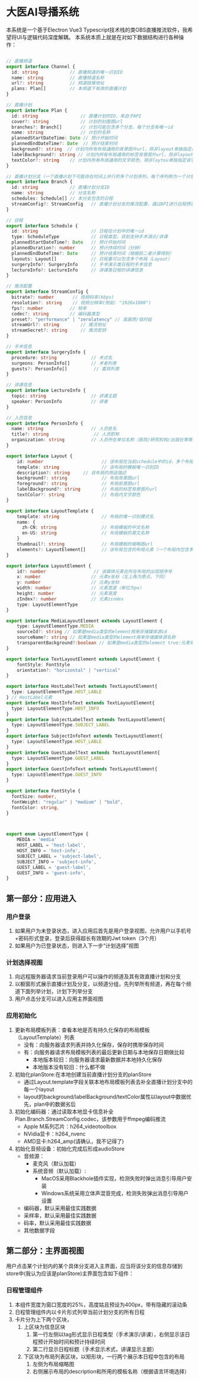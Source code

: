 # 大医AI导播系统
本系统是一个基于Electron Vue3 Typescript技术栈的类OBS直播推流软件，我希望将UI与逻辑代码深度解耦。
本系统本质上就是在对如下数据结构进行各种操作： 
```TypeScript

// 直播频道
export interface Channel {
  id: string            // 直播频道的唯一识别ID
  name: string          // 直播频道名称
  url?: string          // 频道链接地址
  plans: Plan[]         // 本频道下有效的直播计划
}

// 直播计划
export interface Plan {
  id: string                // 直播计划的ID，来自于API
  cover?: string            // 计划的封面图url
  branches?: Branch[]       // 计划可能包含多个分支，每个分支有唯一id
  name: string              // 计划的名称
  plannedStartDateTime: Date // 预计开始时间
  plannedEndDateTime?: Date  // 预计结束时间
  background?: string  // 计划内所有布局通用的背景图片url，除非layout单独指定该字段
  labelBackground?: string // 计划内所有布局通用的标签背景图片url，除非layout单独指定该字段
  textColor?: string    // 计划内所有布局通用的文字颜色，除非laytou单独指定该字段
}

// 直播计划分支（一个直播计划下可能存在时间上并行的多个计划序列，每个序列称为一个计划分支，每个直播计划拥有一个或多个分支）
export interface Branch {
  id: string            // 直播计划分支ID
  name: string          // 分支名称
  schedules: Schedule[] // 本分支包含的日程
  streamConfig?: StreamConfig   // 直播计划分支的推流配置，通过API进行远程预设值
}

// 日程
export interface Schedule {
  id: string                    // 日程在计划中的唯一id
  type: ScheduleType            // 日程类型，目前支持手术演示/讲课
  plannedStartDateTime?: Date   // 预计开始时间
  plannedDuration?: number      // 预计持续时间（分钟）
  plannedEndDateTime?: Date     // 预计结束时间（根据前二者计算得到）
  layouts: Layout[]             // 日程重可以包含多个布局（Layout）
  surgeryInfo?: SurgeryInfo     // 手术演示类日程的手术信息
  lectureInfo?: LectureInfo     // 讲课类日程的讲课信息
}

// 推流配置
export interface StreamConfig {
  bitrate?: number       // 视频码率(kbps)
  resolution?: string    // 视频分辨率(例如: "1920x1080")
  fps?: number          // 帧率
  codec?: string        // 编码器类型
  preset?: "performance" | "zerolatency" // 高画质/低时延
  streamUrl?: string        // 推流地址
  streamSecret?: string     // 推流密钥
}

// 手术信息
export interface SurgeryInfo {
  procedure: string             // 术式名
  surgeons: PersonInfo[]        // 术者列表
  guests?: PersonInfo[]          // 嘉宾列表
}

// 讲课信息
export interface LectureInfo {
  topic: string                 // 讲课主题
  speaker: PersonInfo           // 讲者
}

// 人员信息
export interface PersonInfo {
  name: string                  // 人员姓名
  title?: string                 // 人员职称
  organization: string          // 人员所在单位名称（医院/研究机构/出版社等等）
}

export interface Layout {
    id: number                      // 该布局在当前schedule中的id，多个布局顺序排列不重复即可
    template: string                // 该布局的模板唯一识别ID
    description?: string     // 该布局的用途描述
    background?: string             // 布局背景图url
    foreground?: string             // 布局前景图url
    labelBackground?: string        // 布局的标签背景图片url
    textColor?: string              // 布局内文字颜色
}

export interface LayoutTemplate {
    template: string                // 布局的唯一识别模式名
    name: {
      zh-CN: string                 // 布局模板的中文名称
      en-US: string                 // 布局模板的英文名称
    }
    thumbnail?: string              // 布局模板的缩略图url
    elements?: LayoutElement[]      // 该布局包含的布局元素（一个布局内包含多个布局元素）
}

export interface LayoutElement {
    id?: number                  // 该媒体元素在所在布局的出现顺序号
    x: number                   // 元素x坐标（左上角为原点，下同）
    y: number                   // 元素y坐标
    width: number               // 元素宽度（单位为px）
    height: number              // 元素高度
    zIndex?: number             // 元素zindex
    type: LayoutElementType
}

export interface MediaLayoutElement extends LayoutElement {
    type: LayoutElementType.MEDIA
    sourceId?: string // 如果是media类型的element用来存储媒体源id
    sourceName?: string // 如果是media类型的element用来存储媒体源名称
    transparentBackground?:boolean // 如果是media类型的element true:元素背景透明 false：元素黑色背景
}

export interface TextLayoutElement extends LayoutElement {
    fontStyle: FontStyle
    orientation?: "horizontal" | "vertical"
}

export interface HostLabelText extends TextLayoutElement{
  type: LayoutElementType.HOST_LABLE
} // HostLabel元素
export interface HostInfoText extends TextLayoutElement{
  type: LayoutElementType.HOST_INFO
}
export interface SubjectLabelText extends TextLayoutElement{
  type: LayoutElementType.SUBJECT_LABEL
}
export interface SubjectInfoText extends TextLayoutElement{
  type: LayoutElementType.HOST_LABLE
}
export interface GuestLabelText extends TextLayoutElement{
  type: LayoutElementType.GUEST_LABEL
}
export interface GuestInfoText extends TextLayoutElement{
  type: LayoutElementType.GUEST_INFO
}

export interface FontStyle {
  fontSize: number,
  fontWeight: "regular" | "medium" | "bold",
  fontColor: string,
}



export enum LayoutElementType {
    MEDIA = 'media'
    HOST_LABEL = 'host-label',
    HOST_INFO = 'host-info',
    SUBJECT_LABEL = 'subject-label',
    SUBJECT_INFO = 'subject-info',
    GUEST_LABEL = 'guest-label',
    GUEST_INFO = 'guest-info',
}
 ```
## 第一部分：应用进入

 ### 用户登录
 1. 如果用户为未登录状态，进入应用后首先是用户登录视图，允许用户以手机号+密码形式登录，登录后获得超长有效期的Jwt token（3个月）
 2. 如果用户为已登录状态，则进入下一步“计划选择”视图

 ### 计划选择视图
 1. 向远程服务器请求当前登录用户可以操作的频道及其有效直播计划和分支
 2. 以橱窗形式展示直播计划及分支，以频道分组，先列举所有频道，再在每个频道下面列举计划，计划下列举分支
 3. 用户点击分支可以进入应用主界面视图

 ### 应用初始化
 1. 更新布局模板列表：查看本地是否有持久化保存的布局模板（LayoutTemplate）列表
    - 没有：向服务器请求列表并持久化保存，保存时携带保存时间
    - 有：向服务器请求布局模板列表的最后更新日期与本地保存日期做比较
      - 本地版本较旧：向服务器请求最新数据并本地持久化保存
      - 本地版本没有较旧：什么都不做
 2. 初始化planStore:在本地创建当前直播计划分支的planStore
    - 通过Layout.template字段关联本地布局模板列表去补全直播计划分支中的每一个layout
    - layout的background/labelBackground/textColor属性以layout中数据优先，plan中的数据劣后
 3. 初始化编码器：通过读取本地显卡信息补全Plan.Branch.StreamConfig.codec，该参数用于ffmpeg编码推流
    - Apple M系列芯片：h264_videotoolbox
    - NVidia显卡：h264_nvenc
    - AMD显卡:h264_amp(请确认，我不记得了)
 4. 初始化音频设备：初始化完成后形成audioStore
    - 音频源：
      - 麦克风（默认加载）
      - 系统音频（默认加载）:
        - MacOS采用Blackhole插件实现，检测失败时弹出消息引导用户安装
        - Windows系统采用立体声混音完成，检测失败弹出消息引导用户设置
    - 编码器，默认采用最佳实践数据
    - 采样率，默认采用最佳实践数据
    - 码率，默认采用最佳实践数据
    - 其他数据字段

## 第二部分：主界面视图
用户点击某个计划内的某个具体分支进入主界面，应当将该分支的信息存储到store中(我认为应该是planStore)主界面包含如下组件：

### 日程管理组件
1. 本组件宽度为窗口宽度的25%，高度姑且预设为400px，带有隐藏的滚动条
2. 日程管理组件内以卡片形式列举当前计划分支的所有日程
3. 卡片分为上下两个区块，
   1. 上区块为信息区块
      1. 第一行左侧以tag形式显示日程类型（手术演示/讲课），右侧显示该日程预计开始时间和预计持续时间
      2. 第二行显示日程标题（手术显示术式，讲课显示主题）
   2. 下区块为布局列表区块，以矩形块，一行两个展示本日程中包含的布局
      1. 左侧为布局缩略图
      2. 右侧展示布局的description和所用的模板名称（根据语言环境选择）
